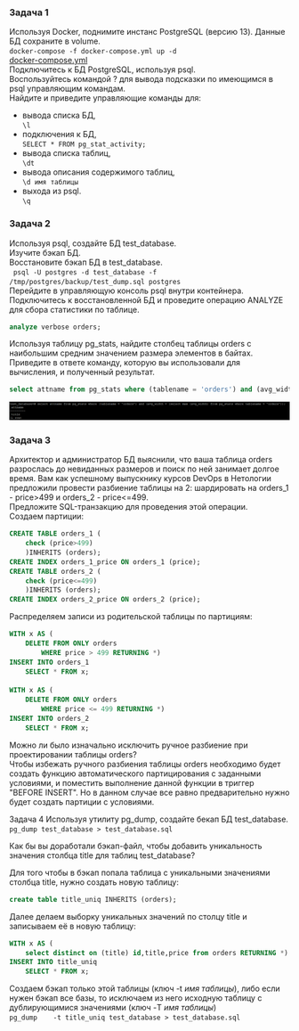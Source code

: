 ### Задача 1
Используя Docker, поднимите инстанс PostgreSQL (версию 13). Данные БД сохраните в volume.  
`docker-compose -f docker-compose.yml up -d`  
[docker-compose.yml]()  
Подключитесь к БД PostgreSQL, используя psql.  
Воспользуйтесь командой \? для вывода подсказки по имеющимся в psql управляющим командам.  
Найдите и приведите управляющие команды для:  
  
* вывода списка БД,  
`\l`  
* подключения к БД,  
`SELECT * FROM pg_stat_activity;`  
* вывода списка таблиц,  
`\dt`  
* вывода описания содержимого таблиц,  
`\d имя таблицы`  
* выхода из psql.  
`\q`  
### Задача 2
Используя psql, создайте БД test_database.  
Изучите бэкап БД.  
Восстановите бэкап БД в test_database.  
` psql -U postgres -d test_database -f /tmp/postgres/backup/test_dump.sql postgres`  
Перейдите в управляющую консоль psql внутри контейнера.  
Подключитесь к восстановленной БД и проведите операцию ANALYZE для сбора статистики по таблице.  
```SQL
analyze verbose orders;
```  
Используя таблицу pg_stats, найдите столбец таблицы orders с наибольшим средним значением размера элементов в байтах.  
Приведите в ответе команду, которую вы использовали для вычисления, и полученный результат.  
```SQL
select attname from pg_stats where (tablename = 'orders') and (avg_width = (select max (avg_width) from pg_stats where tablename = 'orders'));
```  
![](https://github.com/Svalker1989/PostgreSQL_2/blob/main/Z2.PNG)   

### Задача 3
Архитектор и администратор БД выяснили, что ваша таблица orders разрослась до невиданных размеров и поиск по ней занимает долгое время. Вам как успешному выпускнику курсов DevOps в Нетологии предложили провести разбиение таблицы на 2: шардировать на orders_1 - price>499 и orders_2 - price<=499.  
Предложите SQL-транзакцию для проведения этой операции.  
Создаем партиции:  
```SQL
CREATE TABLE orders_1 (  
	check (price>499) 
	)INHERITS (orders);
CREATE INDEX orders_1_price ON orders_1 (price);
CREATE TABLE orders_2 (  
	check (price<=499) 
	)INHERITS (orders);	
CREATE INDEX orders_2_price ON orders_2 (price);
```
Распределяем записи из родительской таблицы по партициям:  
```SQL
WITH x AS (  
    DELETE FROM ONLY orders      
        WHERE price > 499 RETURNING *)
INSERT INTO orders_1  
    SELECT * FROM x;
	
WITH x AS (  
    DELETE FROM ONLY orders      
        WHERE price <= 499 RETURNING *)
INSERT INTO orders_2  
    SELECT * FROM x;
```
Можно ли было изначально исключить ручное разбиение при проектировании таблицы orders?  
Чтобы избежать ручного разбиения таблицы orders необходимо будет создать функцию автоматического партицирования с заданными условиями, и поместить выполнение данной функции в триггер "BEFORE INSERT". Но в данном случае все равно предварительно нужно будет создать партиции с условиями.  
  
Задача 4
Используя утилиту pg_dump, создайте бекап БД test_database.
`pg_dump test_database > test_database.sql`
  
Как бы вы доработали бэкап-файл, чтобы добавить уникальность значения столбца title для таблиц test_database?  
  
Для того чтобы в бэкап попала таблица с  уникальными значениями столбца title, нужно создать новую таблицу:  
```SQL
create table title_uniq INHERITS (orders);
```
Далее делаем выборку уникальных значений по столцу title и записываем её в новую таблицу:  
```SQL
WITH x AS (  
    select distinct on (title) id,title,price from orders RETURNING *)
INSERT INTO title_uniq 
    SELECT * FROM x;
```
Создаем бэкап только этой таблицы (ключ -t *имя таблицы*), либо если нужен бэкап все базы, то исключаем из него исходную таблицу с дублирующимися значениями (ключ	-T *имя таблицы*)  
`pg_dump	-t title_uniq test_database > test_database.sql`  
